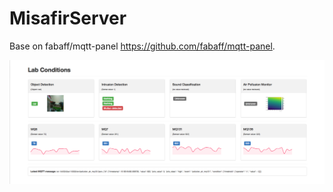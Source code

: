 # MisafirServer

Base on fabaff/mqtt-panel https://github.com/fabaff/mqtt-panel.

![demo](https://github.com/WakeupTsai/FogComputingPlatform-MQTT-Panel/blob/master/mqtt-panel.png)
